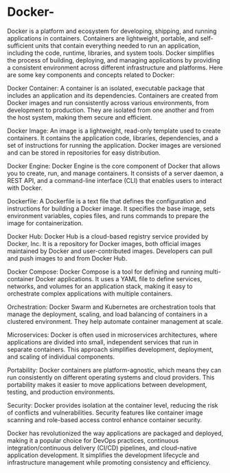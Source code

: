 # Docker-

Docker is a platform and ecosystem for developing, shipping, and running applications in containers. Containers are lightweight, portable, and self-sufficient units that contain everything needed to run an application, including the code, runtime, libraries, and system tools. Docker simplifies the process of building, deploying, and managing applications by providing a consistent environment across different infrastructure and platforms. Here are some key components and concepts related to Docker:

Docker Container: A container is an isolated, executable package that includes an application and its dependencies. Containers are created from Docker images and run consistently across various environments, from development to production. They are isolated from one another and from the host system, making them secure and efficient.

Docker Image: An image is a lightweight, read-only template used to create containers. It contains the application code, libraries, dependencies, and a set of instructions for running the application. Docker images are versioned and can be stored in repositories for easy distribution.

Docker Engine: Docker Engine is the core component of Docker that allows you to create, run, and manage containers. It consists of a server daemon, a REST API, and a command-line interface (CLI) that enables users to interact with Docker.

Dockerfile: A Dockerfile is a text file that defines the configuration and instructions for building a Docker image. It specifies the base image, sets environment variables, copies files, and runs commands to prepare the image for containerization.

Docker Hub: Docker Hub is a cloud-based registry service provided by Docker, Inc. It is a repository for Docker images, both official images maintained by Docker and user-contributed images. Developers can pull and push images to and from Docker Hub.

Docker Compose: Docker Compose is a tool for defining and running multi-container Docker applications. It uses a YAML file to define services, networks, and volumes for an application stack, making it easy to orchestrate complex applications with multiple containers.

Orchestration: Docker Swarm and Kubernetes are orchestration tools that manage the deployment, scaling, and load balancing of containers in a clustered environment. They help automate container management at scale.

Microservices: Docker is often used in microservices architectures, where applications are divided into small, independent services that run in separate containers. This approach simplifies development, deployment, and scaling of individual components.

Portability: Docker containers are platform-agnostic, which means they can run consistently on different operating systems and cloud providers. This portability makes it easier to move applications between development, testing, and production environments.

Security: Docker provides isolation at the container level, reducing the risk of conflicts and vulnerabilities. Security features like container image scanning and role-based access control enhance container security.

Docker has revolutionized the way applications are packaged and deployed, making it a popular choice for DevOps practices, continuous integration/continuous delivery (CI/CD) pipelines, and cloud-native application development. It simplifies the development lifecycle and infrastructure management while promoting consistency and efficiency.

